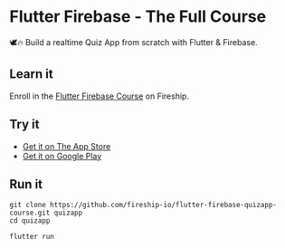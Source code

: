 # Flutter Firebase  - The Full Course

🕊️🔥 Build a realtime Quiz App from scratch with Flutter & Firebase. 

## Learn it

Enroll in the [Flutter Firebase Course](https://fireship.io/courses/flutter-firebase/) on Fireship. 

## Try it

- [Get it on The App Store](https://itunes.apple.com/us/app/fireship/id1462592372?mt=8)
- [Get it on Google Play](https://play.google.com/store/apps/details?id=io.fireship.quizapp)

## Run it

```
git clone https://github.com/fireship-io/flutter-firebase-quizapp-course.git quizapp
cd quizapp

flutter run
```